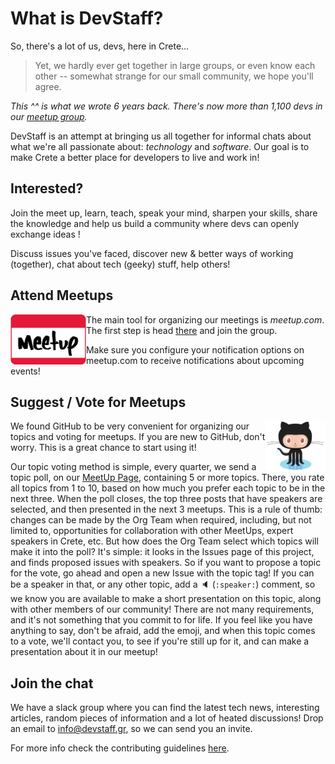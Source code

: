 # What is DevStaff?

So, there's a lot of us, devs, here in Crete... 

> Yet, we hardly ever get together in large groups, or even know each other -- somewhat strange for our small community, we hope you'll agree. 

_This ^^ is what we wrote 6 years back. There's now more than 1,100 devs in our [meetup group](https://www.meetup.com/devstaff/)._

DevStaff is an attempt at bringing us all together for informal chats about what we're all passionate about: _technology_ and _software_. Our goal is to make Crete a better place for developers to live and work in!

## Interested?

Join the meet up, learn, teach, speak your mind, sharpen your skills, share the knowledge and help us build a community where devs can openly exchange ideas ! 

Discuss issues you've faced, discover new & better ways of working (together), chat about tech (geeky) stuff, help others!

## Attend Meetups

<a href="https://www.meetup.com/devstaff/"><img src="images/meetup.png" align="left"  height="80" ></a>

The main tool for organizing our meetings is *meetup.com*. The first step is head [there](https://www.meetup.com/devstaff/) and join the group. 

Make sure you configure your notification options on meetup.com to receive notifications about upcoming events!


## Suggest / Vote for Meetups

<img src="images/github.png" align="right"  height="80" >
We found GitHub to be very convenient for organizing our topics and voting for meetups. 
If you are new to GitHub, don't worry. This is a great chance to start using it! 

Our topic voting method is simple, every quarter, we send a topic poll, on our [MeetUp Page](https://www.meetup.com/devstaff/), containing 5 or more topics. There, you rate all topics from 1 to 10, based on how much you prefer each topic to be in the next three. When the poll closes, the top three posts that have speakers are selected, and then presented in the next 3 meetups. This is a rule of thumb: changes can be made by the Org Team when required, including, but not limited to, opportunities for collaboration with other MeetUps, expert speakers in Crete, etc. But how does the Org Team select which topics will make it into the poll? It's simple: it looks in the Issues page of this project, and finds proposed issues with speakers. So if you want to propose a topic for the vote, go ahead and open a new Issue with the topic tag! If you can be a speaker in that, or any other topic, add a :speaker: (`:speaker:`) comment, so we know you are available to make a short presentation on this topic, along with other members of our community! There are not many requirements, and it's not something that you commit to for life. If you feel like you have anything to say, don't be afraid, add the emoji, and when this topic comes to a vote, we'll contact you, to see if you're still up for it, and can make a presentation about it in our meetup!

## Join the chat
We have a slack group where you can find the latest tech news, interesting articles, random pieces of information and a lot of heated discussions! Drop an email to [info@devstaff.gr](mailto:info@devstaff.gr?subject:Slack+Invite), so we can send you an invite. 

For more info check the contributing guidelines [here](CONTRIBUTING.md).
